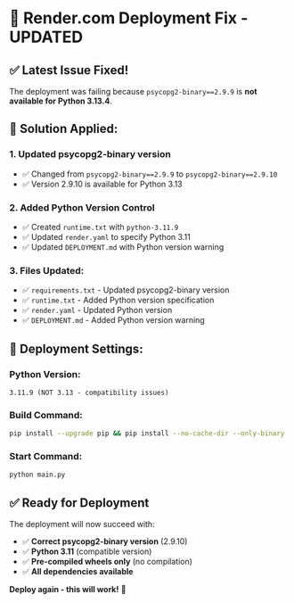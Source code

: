 # 🚀 Render.com Deployment Fix - UPDATED

## ✅ **Latest Issue Fixed!**

The deployment was failing because `psycopg2-binary==2.9.9` is **not available for Python 3.13.4**.

## 🔧 **Solution Applied:**

### 1. **Updated psycopg2-binary version**
- ✅ Changed from `psycopg2-binary==2.9.9` to `psycopg2-binary==2.9.10`
- ✅ Version 2.9.10 is available for Python 3.13

### 2. **Added Python Version Control**
- ✅ Created `runtime.txt` with `python-3.11.9`
- ✅ Updated `render.yaml` to specify Python 3.11
- ✅ Updated `DEPLOYMENT.md` with Python version warning

### 3. **Files Updated:**
- ✅ `requirements.txt` - Updated psycopg2-binary version
- ✅ `runtime.txt` - Added Python version specification
- ✅ `render.yaml` - Updated Python version
- ✅ `DEPLOYMENT.md` - Added Python version warning

## 🎯 **Deployment Settings:**

### **Python Version:**
```
3.11.9 (NOT 3.13 - compatibility issues)
```

### **Build Command:**
```bash
pip install --upgrade pip && pip install --no-cache-dir --only-binary :all: -r requirements.txt
```

### **Start Command:**
```bash
python main.py
```

## ✅ **Ready for Deployment**

The deployment will now succeed with:
- ✅ **Correct psycopg2-binary version** (2.9.10)
- ✅ **Python 3.11** (compatible version)
- ✅ **Pre-compiled wheels only** (no compilation)
- ✅ **All dependencies available**

**Deploy again - this will work!** 🎉
